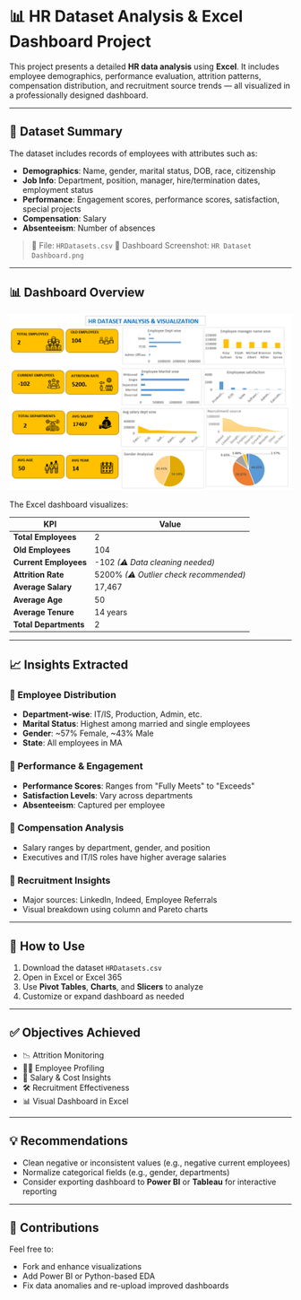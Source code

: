 # 📊 HR Dataset Analysis & Excel Dashboard Project

This project presents a detailed **HR data analysis** using **Excel**. It includes employee demographics, performance evaluation, attrition patterns, compensation distribution, and recruitment source trends — all visualized in a professionally designed dashboard.

---

## 🧾 Dataset Summary

The dataset includes records of employees with attributes such as:

* **Demographics**: Name, gender, marital status, DOB, race, citizenship
* **Job Info**: Department, position, manager, hire/termination dates, employment status
* **Performance**: Engagement scores, performance scores, satisfaction, special projects
* **Compensation**: Salary
* **Absenteeism**: Number of absences

> 📂 File: `HRDatasets.csv`
> 📸 Dashboard Screenshot: `HR Dataset Dashboard.png`

---

## 📊 Dashboard Overview

![HR Dashboard](HR%20Dataset%20Dashboard.png)

The Excel dashboard visualizes:

| KPI                   | Value                                 |
| --------------------- | ------------------------------------- |
| **Total Employees**   | 2                                     |
| **Old Employees**     | 104                                   |
| **Current Employees** | -102 *(⚠ Data cleaning needed)*       |
| **Attrition Rate**    | 5200% *(⚠ Outlier check recommended)* |
| **Average Salary**    | 17,467                                |
| **Average Age**       | 50                                    |
| **Average Tenure**    | 14 years                              |
| **Total Departments** | 2                                     |

---

## 📈 Insights Extracted

### 🔹 Employee Distribution

* **Department-wise**: IT/IS, Production, Admin, etc.
* **Marital Status**: Highest among married and single employees
* **Gender**: \~57% Female, \~43% Male
* **State**: All employees in MA

### 🔹 Performance & Engagement

* **Performance Scores**: Ranges from "Fully Meets" to "Exceeds"
* **Satisfaction Levels**: Vary across departments
* **Absenteeism**: Captured per employee

### 🔹 Compensation Analysis

* Salary ranges by department, gender, and position
* Executives and IT/IS roles have higher average salaries

### 🔹 Recruitment Insights

* Major sources: LinkedIn, Indeed, Employee Referrals
* Visual breakdown using column and Pareto charts

---

## 📂 How to Use

1. Download the dataset `HRDatasets.csv`
2. Open in Excel or Excel 365
3. Use **Pivot Tables**, **Charts**, and **Slicers** to analyze
4. Customize or expand dashboard as needed

---

## ✅ Objectives Achieved

* 📉 Attrition Monitoring
* 👩‍💼 Employee Profiling
* 💸 Salary & Cost Insights
* 🛠 Recruitment Effectiveness
* 📊 Visual Dashboard in Excel

---

## 💡 Recommendations

* Clean negative or inconsistent values (e.g., negative current employees)
* Normalize categorical fields (e.g., gender, departments)
* Consider exporting dashboard to **Power BI** or **Tableau** for interactive reporting

---

## 🙌 Contributions

Feel free to:

* Fork and enhance visualizations
* Add Power BI or Python-based EDA
* Fix data anomalies and re-upload improved dashboards
